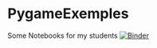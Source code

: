 # PygameExemples
Some Notebooks for my students
[![Binder](https://mybinder.org/badge_logo.svg)](https://mybinder.org/v2/gh/BugJackBarron/PygameExemples.git/master)
